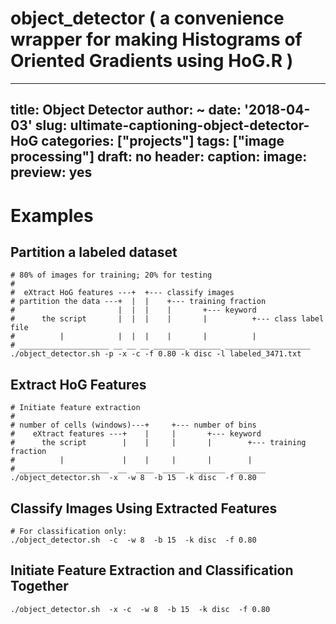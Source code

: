 # object_detector ( a convenience wrapper for making Histograms of Oriented Gradients using HoG.R )
---
title: Object Detector
author: ~
date: '2018-04-03'
slug: ultimate-captioning-object-detector-HoG
categories: ["projects"]
tags: ["image processing"]
draft: no
header:
  caption:
  image:
  preview: yes
---

# Examples

## Partition a labeled dataset

```{bash, eval=FALSE}
# 80% of images for training; 20% for testing
#
#  eXtract HoG features ---+  +--- classify images
# partition the data ---+  |  |    +--- training fraction
#                       |  |  |    |       +--- keyword
#      the script       |  |  |    |       |          +--- class label file
#          |            |  |  |    |       |          |
# ____________________ __ __ __ _______ _______ ___________________
./object_detector.sh -p -x -c -f 0.80 -k disc -l labeled_3471.txt
```

## Extract HoG Features

```{bash, eval=FALSE}
# Initiate feature extraction
#
# number of cells (windows)---+     +--- number of bins
#    eXtract features ---+    |     |       +--- keyword
#      the script        |    |     |       |        +--- training fraction
#          |             |    |     |       |        |
# ____________________  __  ____  _____  _______  _______
./object_detector.sh  -x  -w 8  -b 15  -k disc  -f 0.80
```

## Classify Images Using Extracted Features

```{bash, eval=FALSE}
# For classification only:
./object_detector.sh  -c  -w 8  -b 15  -k disc  -f 0.80
```

## Initiate Feature Extraction and Classification Together
```{bash, eval=FALSE}
./object_detector.sh  -x -c  -w 8  -b 15  -k disc  -f 0.80
```
